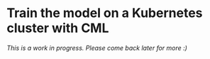 # Train the model on a Kubernetes cluster with CML

_This is a work in progress. Please come back later for more :)_
